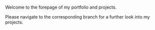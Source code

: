 Welcome to the forepage of my portfolio and projects.

Please navigate to the corresponding branch for a further look into my projects.
